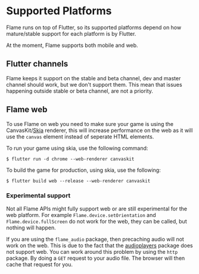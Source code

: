 # Supported Platforms

Flame runs on top of Flutter, so its supported platforms depend on how mature/stable support for each platform is by Flutter.

At the moment, Flame supports both mobile and web.

## Flutter channels

Flame keeps it support on the stable and beta channel, dev and master channel should work, but we don't support them. This mean that issues happening outside stable or beta channel, are not a priority.

## Flame web

To use Flame on web you need to make sure your game is using the CanvasKit/[Skia](https://skia.org/) renderer, this will increase performance on the web as it will use the `canvas` element instead of seperate HTML elements. 

To run your game using skia, use the following command: 

`$ flutter run -d chrome --web-renderer canvaskit`

To build the game for production, using skia, use the following:

`$ flutter build web --release --web-renderer canvaskit`

### Experimental support

Not all Flame APIs might fully support web or are still experimental for the web platform. For example `Flame.device.setOrientation` and `Flame.device.fullScreen` do not work for the web, they can be called, but nothing will happen.

If you are using the `flame_audio` package, then precaching audio will not work on the web. This is due to the fact that the [audioplayers](https://pub.dev/packages/audioplayers) package does not support web. You can work around this problem by using the `http` package. By doing a `GET` request to your audio file. The browser will then cache that request for you.
